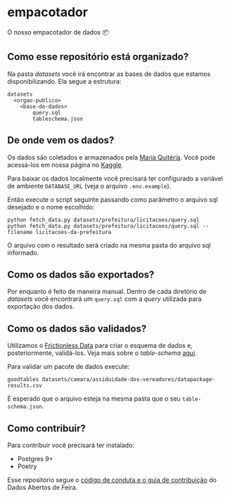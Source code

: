 # empacotador

O nosso empacotador de dados 📦

## Como esse repositório está organizado?

Na pasta _datasets_ você irá encontrar as bases de dados que estamos
disponibilizando. Ela segue a estrutura:

```
datasets
  <orgao-publico>
    <base-de-dados>
        query.sql
        tableschema.json
```

## De onde vem os dados?

Os dados são coletados e armazenados pela [Maria Quitéria](https://github.com/DadosAbertosDeFeira/maria-quiteria/).
Você pode acessá-los em nossa página no [Kaggle](https://www.kaggle.com/dadosabertosdefeira/).

Para baixar os dados localmente você precisará ter configurado a variável de ambiente
`DATABASE_URL` (veja o arquivo `.env.example`).

Então execute o script seguinte passando como parâmetro o arquivo sql desejado e o nome escolhido:

```
python fetch_data.py datasets/prefeitura/licitacoes/query.sql
python fetch_data.py datasets/prefeitura/licitacoes/query.sql --filename licitacoes-da-prefeitura
```

O arquivo com o resultado será criado na mesma pasta do arquivo sql informado.

## Como os dados são exportados?

Por enquanto é feito de maneira manual. Dentro de cada diretório de _datasets_
você encontrará um `query.sql` com a _query_ utilizada para exportação dos dados.

## Como os dados são validados?

Utilizamos o [Frictionless Data](https://frictionlessdata.io) para criar o esquema de dados e,
posteriormente, validá-los. Veja mais sobre o _table-schema_ [aqui](https://specs.frictionlessdata.io/table-schema/#concepts).

Para validar um pacote de dados execute:

```
goodtables datasets/camara/assiduidade-dos-vereadores/datapackage-results.csv
```

É esperado que o arquivo esteja na mesma pasta que o seu `table-schema.json`.

## Como contribuir?

Para contribuir você precisará ter instalado:

* Postgres 9+
* Poetry

Esse repositório segue o [código de conduta e o guia de contribuição](https://github.com/DadosAbertosDeFeira/guias)
do Dados Abertos de Feira.
